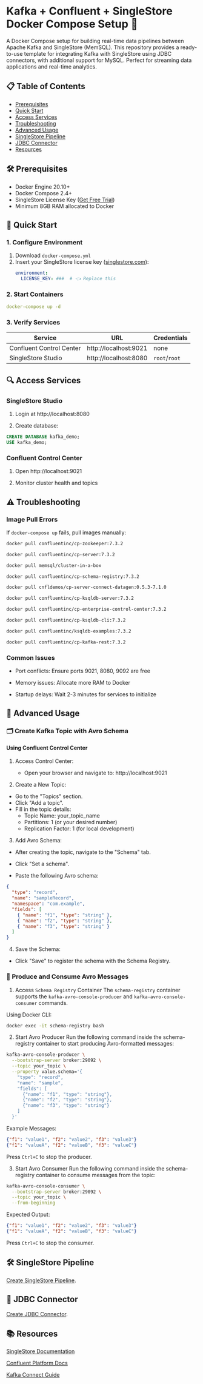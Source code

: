 # Kafka + Confluent + SingleStore Docker Compose Setup 🐳

A Docker Compose setup for building real-time data pipelines between Apache Kafka and SingleStore (MemSQL). This repository provides a ready-to-use template for integrating Kafka with SingleStore using JDBC connectors, with additional support for MySQL. Perfect for streaming data applications and real-time analytics.

## 📋 Table of Contents

- [Prerequisites](#-prerequisites)
- [Quick Start](#-quick-start)
- [Access Services](#-access-services)
- [Troubleshooting](#-troubleshooting)
- [Advanced Usage](#-advanced-usage)
- [SingleStore Pipeline](#-singlestore-pipeline)
- [JDBC Connector](#-jdbc-connector)
- [Resources](#-resources)

## 🛠 Prerequisites

- Docker Engine 20.10+
- Docker Compose 2.4+
- SingleStore License Key ([Get Free Trial](https://portal.singlestore.com))
- Minimum 8GB RAM allocated to Docker

## 🚀 Quick Start

### 1. Configure Environment

1. Download `docker-compose.yml`
2. Insert your SingleStore license key ([singlestore.com](https://www.singlestore.com/)):
   ```yaml
   environment:
     LICENSE_KEY: ###  # 👈 Replace this
   ```

### 2. Start Containers

```yaml
docker-compose up -d
```

### 3. Verify Services

| Service                  | URL                   | Credentials   |
| ------------------------ | --------------------- | ------------- |
| Confluent Control Center | http://localhost:9021 | none          |
| SingleStore Studio       | http://localhost:8080 | `root`/`root` |

## 🔍 Access Services

### SingleStore Studio

1. Login at http://localhost:8080

2. Create database:

```sql
CREATE DATABASE kafka_demo;
USE kafka_demo;
```

### Confluent Control Center

1. Open http://localhost:9021

2. Monitor cluster health and topics

## ⚠️ Troubleshooting

### Image Pull Errors

If `docker-compose up` fails, pull images manually:

```bash
docker pull confluentinc/cp-zookeeper:7.3.2

docker pull confluentinc/cp-server:7.3.2

docker pull memsql/cluster-in-a-box

docker pull confluentinc/cp-schema-registry:7.3.2

docker pull cnfldemos/cp-server-connect-datagen:0.5.3-7.1.0

docker pull confluentinc/cp-ksqldb-server:7.3.2

docker pull confluentinc/cp-enterprise-control-center:7.3.2

docker pull confluentinc/cp-ksqldb-cli:7.3.2

docker pull confluentinc/ksqldb-examples:7.3.2

docker pull confluentinc/cp-kafka-rest:7.3.2
```

### Common Issues

- Port conflicts: Ensure ports 9021, 8080, 9092 are free

- Memory issues: Allocate more RAM to Docker

- Startup delays: Wait 2-3 minutes for services to initialize

## 🔧 Advanced Usage

### 🗂 Create Kafka Topic with Avro Schema

#### Using Confluent Control Center

1. Access Control Center:

   - Open your browser and navigate to:
     http://localhost:9021

2. Create a New Topic:

- Go to the "Topics" section.
- Click "Add a topic".
- Fill in the topic details:
  - Topic Name: your_topic_name
  - Partitions: 1 (or your desired number)
  - Replication Factor: 1 (for local development)

3. Add Avro Schema:

- After creating the topic, navigate to the "Schema" tab.

- Click "Set a schema".

- Paste the following Avro schema:

```json
{
  "type": "record",
  "name": "sampleRecord",
  "namespace": "com.example",
  "fields": [
    { "name": "f1", "type": "string" },
    { "name": "f2", "type": "string" },
    { "name": "f3", "type": "string" }
  ]
}
```

4. Save the Schema:

- Click "Save" to register the schema with the Schema Registry.

### 📨 Produce and Consume **Avro** Messages

1. Access `Schema Registry` Container
   The `schema-registry` container supports the `kafka-avro-console-producer` and `kafka-avro-console-consumer` commands.

Using Docker CLI:

```bash
docker exec -it schema-registry bash
```

2. Start Avro Producer
   Run the following command inside the schema-registry container to start producing Avro-formatted messages:

```bash
kafka-avro-console-producer \
  --bootstrap-server broker:29092 \
  --topic your_topic \
  --property value.schema='{
    "type": "record",
    "name": "sample",
    "fields": [
      {"name": "f1", "type": "string"},
      {"name": "f2", "type": "string"},
      {"name": "f3", "type": "string"}
    ]
  }'
```

Example Messages:

```json
{"f1": "value1", "f2": "value2", "f3": "value3"}
{"f1": "valueA", "f2": "valueB", "f3": "valueC"}
```

Press `Ctrl+C` to stop the producer.

3. Start Avro Consumer
   Run the following command inside the schema-registry container to consume messages from the topic:

```bash
kafka-avro-console-consumer \
  --bootstrap-server broker:29092 \
  --topic your_topic \
  --from-beginning
```

Expected Output:

```json
{"f1": "value1", "f2": "value2", "f3": "value3"}
{"f1": "valueA", "f2": "valueB", "f3": "valueC"}
```

Press `Ctrl+C` to stop the consumer.

## 🛠 SingleStore Pipeline

[Create SingleStore Pipeline](https://github.com/Fahad-Alsubaihi/Kafka-Confluent-SingleStore-Docker-Compose-Setup/blob/main/SingleStore%20Pipeline.md).

## 🔌 JDBC Connector

[Create JDBC Connector](https://github.com/Fahad-Alsubaihi/Kafka-Confluent-SingleStore-Docker-Compose-Setup/blob/main/JDBC%20Connector.md).

## 📚 Resources

[SingleStore Documentation](https://docs.singlestore.com/)

[Confluent Platform Docs](https://docs.confluent.io/platform/current/index.html)

[Kafka Connect Guide](https://docs.confluent.io/platform/current/connect/index.html)
